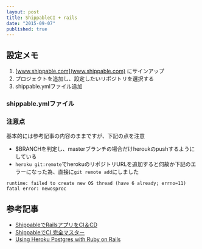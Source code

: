 ```yaml
---
layout: post
title: ShippableCI + rails
date: "2015-09-07"
published: true
---
```



## 設定メモ
1. [www.shippable.com](www.shippable.com) にサインアップ
2. プロジェクトを追加し、設定したいリポジトリを選択する
3. shippable.ymlファイル追加

### shippable.ymlファイル


### 注意点
基本的には参考記事の内容のままですが、下記の点を注意

- $BRANCHを判定し、masterブランチの場合だけheroukのpushするようにしている
- `heroku git:remote`でherokuのリポジトリURLを追加すると何故か下記のエラーになった為、直接に`git remote add`にしました

```shell
runtime: failed to create new OS thread (have 6 already; errno=11)
fatal error: newosproc
```




## 参考記事
- [ShippableでRailsアプリをCI＆CD](http://qiita.com/na999ta/items/b89da87a3e6ebd95dde6#2-6)
- [ShippableでCI 完全マスター](http://qiita.com/anoworl/items/441f9d7ced5b2737b385)
- [Using Heroku Postgres with Ruby on Rails](http://docs.shippable.com/heroku/#using-heroku-postgres-with-ruby-on-rails)
